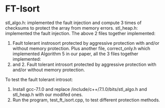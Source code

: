 # FT-Isort

stl_algo.h: implemented the fault injection and compute 3 times of checksums to protect the array from memory errors.
stl_heap.h: implemented the fault injection.
The above 2 files together implemented:
1. Fault tolerant instrosort protected by aggressive protection with and/or without memory protection.
Plus another file, correct_only.h which implemented Algorithm 5 in our paper, all the 3 files together implemented:
1. and 2. Fault tolerant introsort protected by aggressive protection with and/or without memory protection.

To test the fault tolerant introsot:

1. Install gcc-7.1.0 and replace /include/c++/7.1.0/bits/stl_algo.h and stl_heap.h with our modifed ones.
2. Run the program, test_ft_isort.cpp, to test different protection methods.

